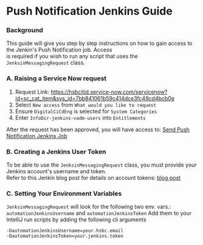 Push Notification Jenkins Guide
======================

### Background  
This guide will give you step by step instructions on how to gain access to the Jenkin's Push Notification job. Access  
is required if you wish to run any script that uses the `JenksinMessagingRequest` class.

### A. Raising a Service Now request  
1. Request Link: https://hsbcitid.service-now.com/servicenow?id=sc_cat_item&sys_id=7bb841061b59c414dce3fc49cd4bcb0e
2. Select `New access` from `What would you like to request`
3. Ensure `DigitalCiCdEng` is selected for `System Categories`
4. Enter `InfoDir-jenkins-vadm-users` into `Entitlements`

After the request has been approved, you will have access to:
[Send Push Notification Jenkins Job](https://jenkins-custom-vadm01.digital-tools.euw1.prod.aws.cloud.hsbc/job/VAM/job/UK/job/microint/job/ExternalTools/job/jobs/job/SendPushNotification/)  
  
  
### B. Creating a Jenkins User Token
To be able to use the `JenksinMessagingRequest` class, you must provide your Jenkins account's username and token.  
Refer to this Jenkin blog post for details on account tokens: [blog post](https://www.jenkins.io/blog/2018/07/02/new-api-token-system/)  

### C. Setting Your Environment Variables
`JenksinMessagingRequest` will look for the following two env. vars.: `automationJenkinsUsername` and `automationJenkinsToken`
Add them to your IntelliJ run scripts by adding the following cli arguments
```shell
-DautomationJenkinsUsername=your.hsbc.email
-DautomationJenkinsToken=your.jenkins.token
```

